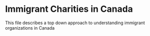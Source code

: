 # Immigrant Charities in Canada
This file describes a top down approach to understanding immigrant organizations in Canada
